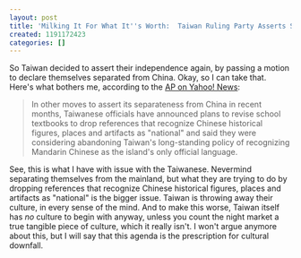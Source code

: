 ```yaml
---
layout: post
title: 'Milking It For What It''s Worth:  Taiwan Ruling Party Asserts Separatist Agenda'
created: 1191172423
categories: []
---
```

So Taiwan decided to assert their independence again, by passing a motion to declare themselves separated from China.  Okay, so I can take that.  Here's what bothers me, according to the <a href="http://news.yahoo.com/s/ap/20070930/ap_on_re_as/taiwan_politics">AP on Yahoo! News</a>:

<blockquote>In other moves to assert its separateness from China in recent months, Taiwanese officials have announced plans to revise school textbooks to drop references that recognize Chinese historical figures, places and artifacts as "national" and said they were considering abandoning Taiwan's long-standing policy of recognizing Mandarin Chinese as the island's only official language.</blockquote>

See, this is what I have with issue with the Taiwanese.  Nevermind separating themselves from the mainland, but what they are trying to do by dropping references that recognize Chinese historical figures, places and artifacts as "national" is the bigger issue.  Taiwan is throwing away their culture, in every sense of the mind.  And to make this worse, Taiwan itself has <i>no</i> culture to begin with anyway, unless you count the night market a true tangible piece of culture, which it really isn't.  I won't argue anymore about this, but I will say that this agenda is the prescription for cultural downfall.
